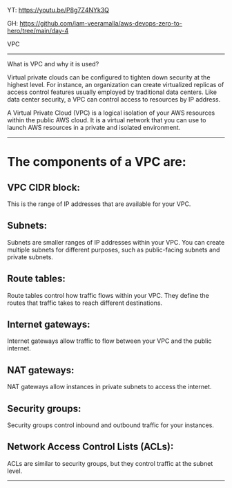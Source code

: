 YT: https://youtu.be/P8g7Z4NYk3Q

GH: https://github.com/iam-veeramalla/aws-devops-zero-to-hero/tree/main/day-4

VPC
___________________

What is VPC and why it is used?


Virtual private clouds can be configured to tighten down security at the highest level. 
For instance, an organization can create virtualized replicas of access control features usually employed by traditional 
data centers. Like data center security, a VPC can control access to resources by IP address.


A Virtual Private Cloud (VPC) is a logical isolation of your AWS resources within the public AWS cloud. It is a virtual network that you can use to launch AWS resources in a private and isolated environment.
________


The components of a VPC are:
============================

VPC CIDR block: 
--------------

This is the range of IP addresses that are available for your VPC.

Subnets:
---------

Subnets are smaller ranges of IP addresses within your VPC. You can create multiple subnets for different purposes, such as public-facing subnets and private subnets.

Route tables: 
-----------
Route tables control how traffic flows within your VPC. They define the routes that traffic takes to reach different destinations.

Internet gateways: 
-----------------
Internet gateways allow traffic to flow between your VPC and the public internet.

NAT gateways: 
------------
NAT gateways allow instances in private subnets to access the internet.

Security groups: 
-------------
Security groups control inbound and outbound traffic for your instances.

Network Access Control Lists (ACLs): 
-----------------------------------
ACLs are similar to security groups, but they control traffic at the subnet level.

________


